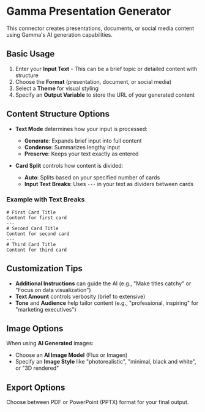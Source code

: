 # Gamma Presentation Generator

This connector creates presentations, documents, or social media content using Gamma's AI generation capabilities.

## Basic Usage

1. Enter your **Input Text** - This can be a brief topic or detailed content with structure
2. Choose the **Format** (presentation, document, or social media)
3. Select a **Theme** for visual styling
4. Specify an **Output Variable** to store the URL of your generated content

## Content Structure Options

- **Text Mode** determines how your input is processed:
  - **Generate**: Expands brief input into full content
  - **Condense**: Summarizes lengthy input
  - **Preserve**: Keeps your text exactly as entered

- **Card Split** controls how content is divided:
  - **Auto**: Splits based on your specified number of cards
  - **Input Text Breaks**: Uses `---` in your text as dividers between cards

### Example with Text Breaks

```
# First Card Title
Content for first card
---
# Second Card Title
Content for second card
---
# Third Card Title
Content for third card
```

## Customization Tips

- **Additional Instructions** can guide the AI (e.g., "Make titles catchy" or "Focus on data visualization")
- **Text Amount** controls verbosity (brief to extensive)
- **Tone** and **Audience** help tailor content (e.g., "professional, inspiring" for "marketing executives")

## Image Options

When using **AI Generated** images:
- Choose an **AI Image Model** (Flux or Imagen)
- Specify an **Image Style** like "photorealistic", "minimal, black and white", or "3D rendered"

## Export Options

Choose between PDF or PowerPoint (PPTX) format for your final output.